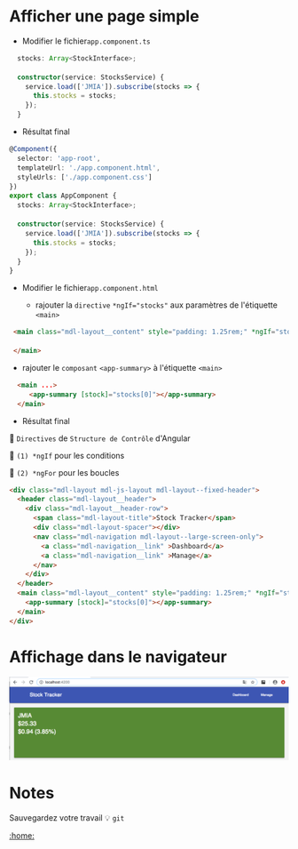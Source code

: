 # Afficher une page simple

   * Modifier le fichier`app.component.ts`

```typescript
  stocks: Array<StockInterface>;

  constructor(service: StocksService) {
    service.load(['JMIA']).subscribe(stocks => {
      this.stocks = stocks;
    });
  }
```

   * Résultat final

```typescript
@Component({
  selector: 'app-root',
  templateUrl: './app.component.html',
  styleUrls: ['./app.component.css']
})
export class AppComponent {
  stocks: Array<StockInterface>;

  constructor(service: StocksService) {
    service.load(['JMIA']).subscribe(stocks => {
      this.stocks = stocks;
    });
  }
}
```


* Modifier le fichier`app.component.html`

   - rajouter la `directive` `*ngIf="stocks"` aux paramètres de l'étiquette `<main>` 

```html
 <main class="mdl-layout__content" style="padding: 1.25rem;" *ngIf="stocks">

 </main>
```

   - rajouter le `composant` `<app-summary>` à l'étiquette `<main>` 

```html
  <main ...>
     <app-summary [stock]="stocks[0]"></app-summary>
  </main>
```

* Résultat final

:bookmark:  `Directives` de `Structure de Contrôle` d'Angular

:bookmark: `(1) *ngIf` pour les conditions

:bookmark: `(2) *ngFor` pour les boucles

```html
<div class="mdl-layout mdl-js-layout mdl-layout--fixed-header">
  <header class="mdl-layout__header">
    <div class="mdl-layout__header-row">
      <span class="mdl-layout-title">Stock Tracker</span>
      <div class="mdl-layout-spacer"></div>
      <nav class="mdl-navigation mdl-layout--large-screen-only">
        <a class="mdl-navigation__link" >Dashboard</a>
        <a class="mdl-navigation__link" >Manage</a>
      </nav>
    </div>
  </header>
  <main class="mdl-layout__content" style="padding: 1.25rem;" *ngIf="stocks">
    <app-summary [stock]="stocks[0]"></app-summary>
  </main>
</div>
```

# Affichage dans le navigateur

![image](../images/simple.png)

# Notes

Sauvegardez votre travail :bulb: `git`

[:home:](../../)
